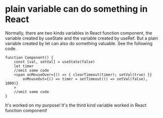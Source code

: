 # plain variable can do something in React
Normally, there are two kinds variables in React function component, the variable created by useState and the variable created by useRef. But a plain variable created by let can also do something valuable. See the following code.
```
function Component() {
    const [val, setVal] = useState(false)
    let timer
    //omit some code
    <span onMouseOver={() => { clearTimeout(timer); setVal(true) }}
        onMouseOut={() => timer = setTimeout(() => setVal(false), 1000)}
    >
    //omit some code
}
```
It's worked on my purpose! It's the third kind variable worked in React function component!